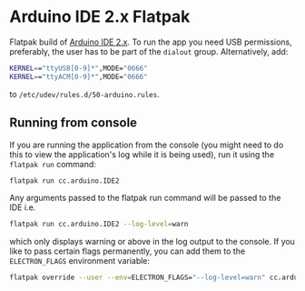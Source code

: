 # Arduino IDE 2.x Flatpak

Flatpak build of [Arduino IDE 2.x](https://github.com/arduino/arduino-ide). To run the
app you need USB permissions, preferably, the user has to be part of the
`dialout` group. Alternatively, add:
``` sh
KERNEL=="ttyUSB[0-9]*",MODE="0666"
KERNEL=="ttyACM[0-9]*",MODE="0666"
```
to `/etc/udev/rules.d/50-arduino.rules`.

## Running from console
If you are running the application from the console (you might need to do this to view the application's log while it is being used), run it using the `flatpak run` command:
``` sh
flatpak run cc.arduino.IDE2
```
Any arguments passed to the flatpak run command will be passed to the IDE i.e.
``` sh
flatpak run cc.arduino.IDE2 --log-level=warn
```
which only displays warning or above in the log output to the console.
If you like to pass certain flags permanently, you can add them to the `ELECTRON_FLAGS` environment variable:
``` sh
flatpak override --user --env=ELECTRON_FLAGS="--log-level=warn" cc.arduino.IDE2
```
